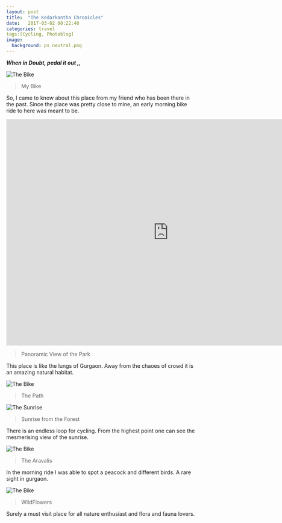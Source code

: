 ```yaml
---
layout: post
title:  "The Kedarkantha Chronicles"
date:   2017-03-02 00:22:40
categories: travel
tags:[Cycling, Photoblog]
image:
  background: ps_neutral.png
---
```


__*When in Doubt, pedal it out ,,*__

<img src="http://i.imgur.com/mPUOQqv.jpg" alt="The Bike">

>My Bike

So, I came to know about this place from my friend who has been there in the past. Since the place was pretty close to mine, an early morning bike ride to here was meant to be.

<iframe src="https://www.google.com/maps/embed?pb=!1m0!4v1488348074711!6m8!1m7!1sF%3A-IIdNl7D9jvg%2FWLZL_fJ23rI%2FAAAAAAAAPvo%2F3XIz531U68QVGox8uZ33kqZc8wMWSX_aQCLIB!2m2!1d28.48194324053469!2d77.111827388626!3f110!4f0!5f0.7820865974627469" width="860" height="600" frameborder="0" style="border:0" allowfullscreen></iframe>

>Panoramic View of the Park

This place is like the lungs of Gurgaon. Away from the chaoes of crowd it is an amazing natural habitat. 

<img src="http://i.imgur.com/dUxYffD.jpg" alt="The Bike">

>The Path

<img src="http://i.imgur.com/iXHCa28.jpg" alt="The Sunrise">

>Sunrise from the Forest

There is an endless loop for cycling. From the highest point one can see the mesmerising view of the sunrise.

<img src="http://i.imgur.com/qPa9jUN.jpg" alt="The Bike">

>The Aravalis

In the morning ride I was able to spot a peacock and different birds. A rare sight in gurgaon.

<img src="http://i.imgur.com/MQTqDaZ.jpg" alt="The Bike">

>WildFlowers

Surely a must visit place for all nature enthusiast and flora and fauna lovers.








